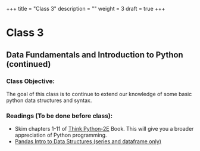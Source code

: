 +++
title = "Class 3"
description = ""
weight = 3
draft = true
+++

# Class 3

## Data Fundamentals and Introduction to Python (continued)

### Class Objective:

The goal of this class is to continue to extend our knowledge of some basic python data structures and syntax.

### Readings (To be done before class):
- Skim chapters 1-11 of [Think Python-2E](http://greenteapress.com/wp/think-python-2e) Book.  This will give you a broader appreciation of Python programming. 
- [Pandas Intro to Data Structures (series and dataframe only)](http://pandas.pydata.org/pandas-docs/stable/dsintro.html)
